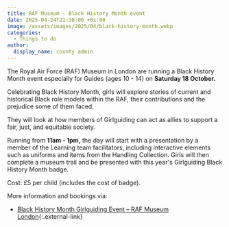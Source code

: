 ```yaml
---
title: RAF Museum - Black History Month event
date: 2025-04-24T21:38:00 +01:00
image: /assets/images/2025/04/black-history-month.webp
categories:
  - Things to do
author:
  display_name: county admin
---
```

The Royal Air Force (RAF) Museum in London are running a Black History Month event especially for Guides (ages 10 - 14) on **Saturday 18 October.**

Celebrating Black History Month, girls will explore stories of current and historical Black role models within the RAF, their contributions and the prejudice some of them faced.

They will look at how members of Girlguiding can act as allies to support a fair, just, and equitable society.

Running from **11am - 1pm,** the day will start with a presentation by a member of the Learning team facilitators, including interactive elements such as uniforms and items from the Handling Collection. Girls will then complete a museum trail and be presented with this year's Girlguiding Black History Month badge.

Cost: £5 per child (includes the cost of badge).

More information and bookings via:

- [Black History Month Girlguiding Event – RAF Museum London](https://www.rafmuseum.org.uk/london/whats-going-on/black-history-month-girlguiding-event-london/){:.external-link}

